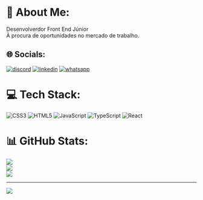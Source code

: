 # 💫 About Me:
Desenvolverdor Front End Júnior<br>À procura de oportunidades no mercado de trabalho.


## 🌐 Socials:
[![discord](https://img.shields.io/badge/Discord-7289DA?style=for-the-badge&logo=discord&logoColor=white)](https://discord.gg/PTS7n3wRj9)
[![linkedin](https://img.shields.io/badge/LinkedIn-0077B5?style=for-the-badge&logo=linkedin&logoColor=white)](https://www.linkedin.com/in/khaled-nascimento/)
[![whatsapp](https://img.shields.io/badge/WhatsApp-25D366?style=for-the-badge&logo=whatsapp&logoColor=white)](https://api.whatsapp.com/send?phone=5587999693843&text=Ol%C3%A1,%20sou%20Khaled%20-%20DEV)

# 💻 Tech Stack:
![CSS3](https://img.shields.io/badge/css3-%231572B6.svg?style=for-the-badge&logo=css3&logoColor=white) ![HTML5](https://img.shields.io/badge/html5-%23E34F26.svg?style=for-the-badge&logo=html5&logoColor=white) ![JavaScript](https://img.shields.io/badge/javascript-%23323330.svg?style=for-the-badge&logo=javascript&logoColor=%23F7DF1E) ![TypeScript](https://img.shields.io/badge/typescript-%23007ACC.svg?style=for-the-badge&logo=typescript&logoColor=white) ![React](https://img.shields.io/badge/react-%2320232a.svg?style=for-the-badge&logo=react&logoColor=%2361DAFB)
# 📊 GitHub Stats:
![](https://github-readme-stats.vercel.app/api?username=Khaled2803&theme=tokyonight&hide_border=false&include_all_commits=true&count_private=true)<br/>
![](https://github-readme-streak-stats.herokuapp.com/?user=Khaled2803&theme=tokyonight&hide_border=false)<br/>
![](https://github-readme-stats.vercel.app/api/top-langs/?username=Khaled2803&theme=tokyonight&hide_border=false&include_all_commits=true&count_private=true&layout=compact)

---
[![](https://visitcount.itsvg.in/api?id=Khaled2803&icon=5&color=1)](https://visitcount.itsvg.in)

<!-- Proudly created with GPRM ( https://gprm.itsvg.in ) -->
